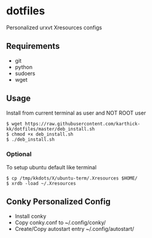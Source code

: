 # dotfiles
Personalized urxvt Xresources configs

## Requirements 
* git 
* python
* sudoers
* wget
## Usage

Install from current terminal as user and NOT ROOT user

```
$ wget https://raw.githubusercontent.com/karthick-kk/dotfiles/master/deb_install.sh
$ chmod +x deb_install.sh
$ ./deb_install.sh
```

### Optional

To setup ubuntu default like terminal

```
$ cp /tmp/kkdots/X/ubuntu-term/.Xresources $HOME/
$ xrdb -load ~/.Xresources
```
## Conky Personalized Config

* Install conky
* Copy conky.conf to ~/.config/conky/
* Create/Copy autostart entry ~/.config/autostart/
